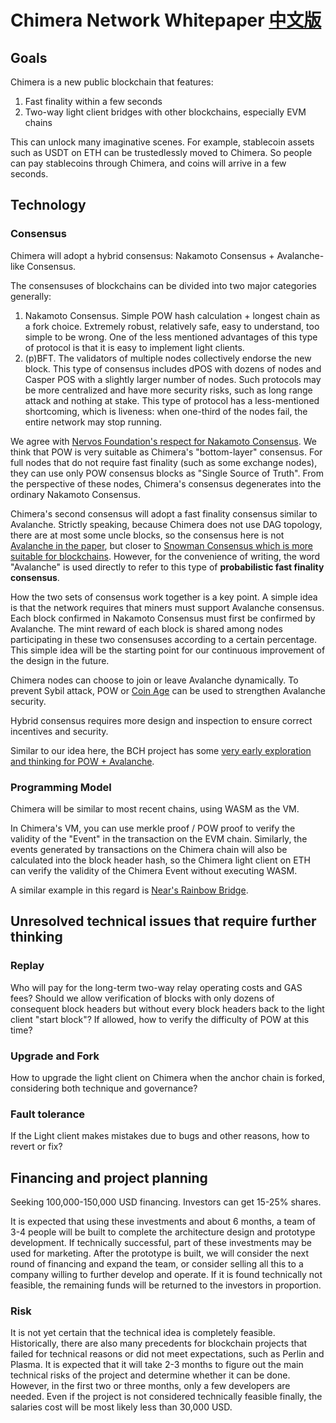 # Chimera Network Whitepaper [中文版](README_zh.md)

## Goals
Chimera is a new public blockchain that features:

1. Fast finality within a few seconds
2. Two-way light client bridges with other blockchains, especially EVM chains

This can unlock many imaginative scenes. For example, stablecoin assets such as USDT on ETH can be trustedlessly moved to Chimera. So people can pay stablecoins through Chimera, and coins will arrive in a few seconds.

## Technology

### Consensus
Chimera will adopt a hybrid consensus: Nakamoto Consensus + Avalanche-like Consensus.

The consensuses of blockchains can be divided into two major categories generally:

1. Nakamoto Consensus. Simple POW hash calculation + longest chain as a fork choice. Extremely robust, relatively safe, easy to understand, too simple to be wrong. One of the less mentioned advantages of this type of protocol is that it is easy to implement light clients.
2. (p)BFT. The validators of multiple nodes collectively endorse the new block. This type of consensus includes dPOS with dozens of nodes and Casper POS with a slightly larger number of nodes. Such protocols may be more centralized and have more security risks, such as long range attack and nothing at stake. This type of protocol has a less-mentioned shortcoming, which is liveness: when one-third of the nodes fail, the entire network may stop running.

We agree with [Nervos Foundation's respect for Nakamoto Consensus](https://medium.com/nervosnetwork/why-we-love-nakamoto-consensus-5467c035fc55). We think that POW is very suitable as Chimera's "bottom-layer" consensus. For full nodes that do not require fast finality (such as some exchange nodes), they can use only POW consensus blocks as "Single Source of Truth". From the perspective of these nodes, Chimera's consensus degenerates into the ordinary Nakamoto Consensus.


Chimera's second consensus will adopt a fast finality consensus similar to Avalanche. Strictly speaking, because Chimera does not use DAG topology, there are at most some uncle blocks, so the consensus here is not [Avalanche in the paper](https://ipfs.io/ipfs/QmUy4jh5mGNZvLkjies1RWM4YuvJh5o2FYopNPVYwrRVGV), but closer to [Snowman Consensus which is more suitable for blockchains](https://medium.com/avalabs/the-ava-platform-a-tech-primer-7a9b5de57a35). However, for the convenience of writing, the word "Avalanche" is used directly to refer to this type of **probabilistic fast finality consensus**.


How the two sets of consensus work together is a key point. A simple idea is that the network requires that miners must support Avalanche consensus. Each block confirmed in Nakamoto Consensus must first be confirmed by Avalanche. The mint reward of each block is shared among nodes participating in these two consensuses according to a certain percentage. This simple idea will be the starting point for our continuous improvement of the design in the future.


Chimera nodes can choose to join or leave Avalanche dynamically.
To prevent Sybil attack, POW or [Coin Age](https://github.com/tyler-smith/snowglobe/blob/master/spec/snowglobe.md#sybil-resistance-via-coin-age) can be used to strengthen Avalanche security.

Hybrid consensus requires more design and inspection to ensure correct incentives and security.

Similar to our idea here, the BCH project has some [very early exploration and thinking for POW + Avalanche](https://github.com/tyler-smith/snowglobe/blob/master/spec/snowglobe.md).

### Programming Model
Chimera will be similar to most recent chains, using WASM as the VM.

In Chimera's VM, you can use merkle proof / POW proof to verify the validity of the "Event" in the transaction on the EVM chain. Similarly, the events generated by transactions on the Chimera chain will also be calculated into the block header hash, so the Chimera light client on ETH can verify the validity of the Chimera Event without executing WASM.

A similar example in this regard is [Near's Rainbow Bridge](https://github.com/near/rainbow-bridge).

## Unresolved technical issues that require further thinking

### Replay
Who will pay for the long-term two-way relay operating costs and GAS fees?
Should we allow verification of blocks with only dozens of consequent block headers but without every block headers back to the light client "start block"? If allowed, how to verify the difficulty of POW at this time?

### Upgrade and Fork
How to upgrade the light client on Chimera when the anchor chain is forked, considering both technique and governance?

### Fault tolerance
If the Light client makes mistakes due to bugs and other reasons, how to revert or fix?

## Financing and project planning
Seeking 100,000-150,000 USD financing. Investors can get 15-25% shares.

It is expected that using these investments and about 6 months, a team of 3-4 people will be built to complete the architecture design and prototype development. If technically successful, part of these investments may be used for marketing. After the prototype is built, we will consider the next round of financing and expand the team, or consider selling all this to a company willing to further develop and operate. If it is found technically not feasible, the remaining funds will be returned to the investors in proportion.



### Risk
It is not yet certain that the technical idea is completely feasible. Historically, there are also many precedents for blockchain projects that failed for technical reasons or did not meet expectations, such as Perlin and Plasma. It is expected that it will take 2-3 months to figure out the main technical risks of the project and determine whether it can be done. However, in the first two or three months, only a few developers are needed. Even if the project is not considered technically feasible finally, the salaries cost will be most likely less than 30,000 USD.
